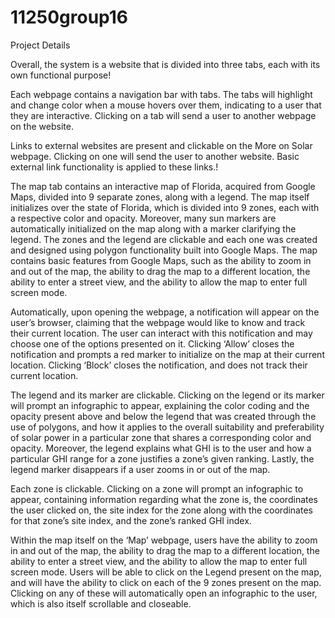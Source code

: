 # 11250group16


Project Details

Overall, the system is a website that is divided into three tabs, each with its own functional purpose!

Each webpage contains a navigation bar with tabs. The tabs will highlight and change color when a mouse hovers over them, indicating to a user that they are interactive. Clicking on a tab will send a user to another webpage on the website. 

Links to external websites are present and clickable on the More on Solar webpage. Clicking on one will send the user to another website. Basic external link functionality is applied to these links.!

The map tab contains an interactive map of Florida, acquired from Google Maps, divided into 9 separate zones, along with a legend. The map itself initializes over the state of Florida, which is divided into 9 zones, each with a respective color and opacity. Moreover, many sun markers are automatically initialized on the map along with a marker clarifying the legend. The zones and the legend are clickable and each one was created and designed using polygon functionality built into Google Maps. The map contains basic features from Google Maps, such as the ability to zoom in and out of the map, the ability to drag the map to a different location, the ability to enter a street view, and the ability to allow the map to enter full screen mode.

Automatically, upon opening the webpage, a notification will appear on the user’s browser, claiming that the webpage would like to know and track their current location. The user can interact with this notification and may choose one of the options presented on it. Clicking ‘Allow’ closes the notification and prompts a red marker to initialize on the map at their current location. Clicking ‘Block’ closes the notification, and does not track their current location.

The legend and its marker are clickable. Clicking on the legend or its marker will prompt an infographic to appear, explaining the color coding and the opacity present above and below the legend that was created through the use of polygons, and how it applies to the overall suitability and preferability of solar power in a particular zone that shares a corresponding color and opacity. Moreover, the legend explains what GHI is to the user and how a particular GHI range for a zone justifies a zone’s given ranking. Lastly, the legend marker disappears if a user zooms in or out of the map.

Each zone is clickable. Clicking on a zone will prompt an infographic to appear, containing information regarding what the zone is, the coordinates the user clicked on, the site index for the zone along with the coordinates for that zone’s site index, and the zone’s ranked GHI index.

Within the map itself on the ‘Map’ webpage, users have the ability to zoom in and out of the map, the ability to drag the map to a different location, the ability to enter a street view, and the ability to allow the map to enter full screen mode. Users will be able to click on the Legend present on the map, and will have the ability to click on each of the 9 zones present on the map. Clicking on any of these will automatically open an infographic to the user, which is also itself scrollable and closeable.
